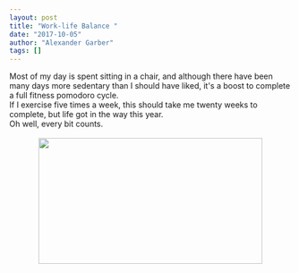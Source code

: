 ```yaml
---
layout: post
title: "Work-life Balance "
date: "2017-10-05"
author: "Alexander Garber"
tags: []
---
```


<div dir="ltr" style="text-align: left;" trbidi="on">
          <div xmlns="http://www.w3.org/1999/xhtml">Most of my day is spent sitting in a chair, and although there have been many days more sedentary than I should have liked, it's a boost to complete a full fitness pomodoro cycle.<br>If I
            exercise five times a week, this should take me twenty weeks to complete, but life got in the way this year.<br>Oh well, every bit counts.<br><br><a href="https://lh3.googleusercontent.com/-wzcBRfLwddQ/WdWiNn1eGZI/AAAAAAAAU2Q/8MMJ6ixNSYkI78FegG33ZINVOSIGtV-EQCHMYCw/s2560/%255BUNSET%255D" onblur="try {parent.deselectBloggerImageGracefully();} catch(e) {}"><img border="0" height="225" src="https://lh3.googleusercontent.com/-wzcBRfLwddQ/WdWiNn1eGZI/AAAAAAAAU2Q/8MMJ6ixNSYkI78FegG33ZINVOSIGtV-EQCHMYCw/s400/%255BUNSET%255D" style="display: block; margin: 0px auto 10px; text-align: center;" width="400"></a>
</div>
        </div>